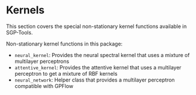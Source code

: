 # Kernels

This section covers the special non-stationary kernel functions available in SGP-Tools.

Non-stationary kernel functions in this package:

- `neural_kernel`: Provides the neural spectral kernel that uses a mixture of multilayer perceptrons
- `attentive_kernel`: Provides the attentive kernel that uses a multilayer perceptron to get a mixture of RBF kernels 
- `neural_network`: Helper class that provides a multilayer perceptron compatible with GPFlow
